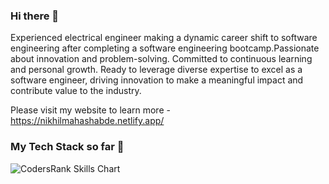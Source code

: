 ### Hi there 👋

Experienced electrical engineer making a dynamic career shift to software engineering after completing a software engineering bootcamp.Passionate about innovation and problem-solving. Committed to continuous learning and personal growth. Ready to leverage diverse expertise to excel as a software engineer, driving innovation to make a meaningful impact and contribute value to the industry.

Please visit my website to learn more - https://nikhilmahashabde.netlify.app/

### My Tech Stack so far 👋
![CodersRank Skills Chart](https://cr-skills-chart-widget.azurewebsites.net/api/api?username=nikhilmahashabde&skills=JavaScript,Python,TypeScript,C%23,C,HTML,Java,SCSS,CSS,C%2B%2B)



<!--
**NikhilMahashabde/NikhilMahashabde** is a ✨ _special_ ✨ repository because its `README.md` (this file) appears on your GitHub profile.

